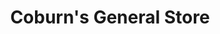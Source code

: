 ---
title: "Coburn's General Store"
url: /south-strafford/coburns-general-store/
shop: convenience
---